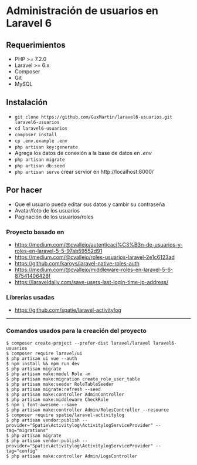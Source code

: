 # Administración de usuarios en Laravel 6

## Requerimientos
* PHP >= 7.2.0
* Laravel >= 6.x
* Composer
* Git
* MySQL

## Instalación

* `git clone https://github.com/GuxMartin/laravel6-usuarios.git laravel6-usuarios`
* `cd laravel6-usuarios`
* `composer install`
* `cp .env.example .env`
* `php artisan key:generate`
*  Agrega los datos de conexión a la base de datos en *.env*
* `php artisan migrate`
* `php artisan db:seed`
* `php artisan serve` crear servior en http://localhost:8000/


## Por hacer
* Que el usuario pueda editar sus datos y cambir su contraseña
* Avatar/foto de los usuarios
* Paginación de los usuarios/roles

### Proyecto basado en
* https://medium.com/@cvallejo/autenticaci%C3%B3n-de-usuarios-y-roles-en-laravel-5-5-97ab59552d91
* https://medium.com/@cvallejo/roles-usuarios-laravel-2e1c6123ad
* https://github.com/karoys/laravel-native-roles-auth
* https://medium.com/@cvallejo/middleware-roles-en-laravel-5-6-87541406426f
* https://laraveldaily.com/save-users-last-login-time-ip-address/

### Librerías usadas
* https://github.com/spatie/laravel-activitylog

---

### Comandos usados para la creación del proyecto
```
$ composer create-project --prefer-dist laravel/laravel laravel6-usuarios
$ composer require laravel/ui
$ php artisan ui vue --auth
$ npm install && npm run dev
$ php artisan migrate
$ php artisan make:model Role -m
$ php artisan make:migration create_role_user_table
$ php artisan make:seeder RoleTableSeeder
$ php artisan migrate:refresh --seed
$ php artisan make:controller AdminController
$ php artisan make:middleware CheckRole
$ npm i font-awesome --save
$ php artisan make:controller Admin/RolesController --resource
$ composer require spatie/laravel-activitylog
$ php artisan vendor:publish --provider="Spatie\Activitylog\ActivitylogServiceProvider" --tag="migrations"
$ php artisan migrate
$ php artisan vendor:publish --provider="Spatie\Activitylog\ActivitylogServiceProvider" --tag="config"
$ php artisan make:controller Admin/LogsController
```

